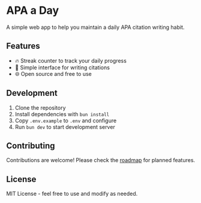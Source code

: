 # APA a Day

A simple web app to help you maintain a daily APA citation writing habit.

## Features

- 🔥 Streak counter to track your daily progress
- 📝 Simple interface for writing citations
- 🌐 Open source and free to use

## Development

1. Clone the repository
2. Install dependencies with `bun install`
3. Copy `.env.example` to `.env` and configure
4. Run `bun dev` to start development server

## Contributing

Contributions are welcome! Please check the [roadmap](ROADMAP.md) for planned features.

## License

MIT License - feel free to use and modify as needed.
